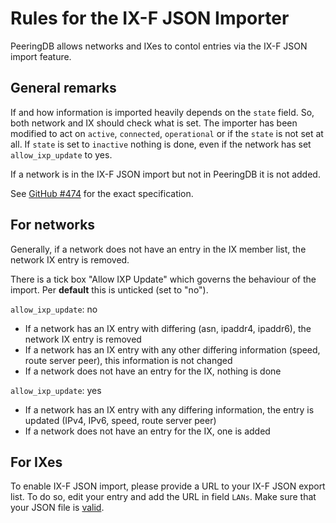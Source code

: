 # Rules for the IX-F JSON Importer
PeeringDB allows networks and IXes to contol entries via the IX-F JSON import feature.

## General remarks
If and how information is imported heavily depends on the `state` field. So, both network and IX should check what is set. The importer has been modified to act on `active`, `connected`, `operational` or if the `state` is not set at all. If `state` is set to `inactive` nothing is done, even if the network has set `allow_ixp_update` to yes.

If a network is in the IX-F JSON import but not in PeeringDB it is not added.

See [GitHub #474](https://github.com/peeringdb/peeringdb/issues/474) for the exact specification.

## For networks
Generally, if a network does not have an entry in the IX member list, the network IX entry is removed.

There is a tick box "Allow IXP Update" which governs the behaviour of the import. Per **default** this is unticked (set to "no").

`allow_ixp_update`: no
- If a network has an IX entry with differing (asn, ipaddr4, ipaddr6), the network IX entry is removed
- If a network has an IX entry with any other differing information (speed, route server peer), this information is not changed
- If a network does not have an entry for the IX, nothing is done

`allow_ixp_update`: yes
- If a network has an IX entry with any differing information, the entry is updated (IPv4, IPv6, speed, route server peer)
- If a network does not have an entry for the IX, one is added

## For IXes
To enable IX-F JSON import, please provide a URL to your IX-F JSON export list. To do so, edit your entry and add the URL in field `LANs`. Make sure that your JSON file is [valid](https://www.ixpdb.net/en/validator/).
